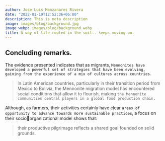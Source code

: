 ```yaml
---
author: Jose Luis Manzanares Rivera
date: "2022-01-19T12:52:36+06:00"
description: This is meta description
image: images/blog/background.jpg
image_webp: images/blog/background.webp
title: A way of life rooted in the soil.. keeps moving on.
---
```


## Concluding remarks.

The evidence presented indicates that as migrants, ```Mennonites have developed a powerful
set of strategies that have been evolving, gaining from the experience of a mix of cultures
across countries.``` 

>In Latin American countries, particularly in their transition period from
Mexico to Bolivia, the Mennonite migration model has encountered social conditions that
allow it to flourish, making ```the Mennonite communities central players in a global food
production chain.```


Although, as farmers, their activities certainly have clear ```areas of
opportunity to advance towards more sustainable practices```, a focus on their socioorganizational model shows that:

>their productive pilgrimage reflects a shared goal founded
on solid grounds. 
